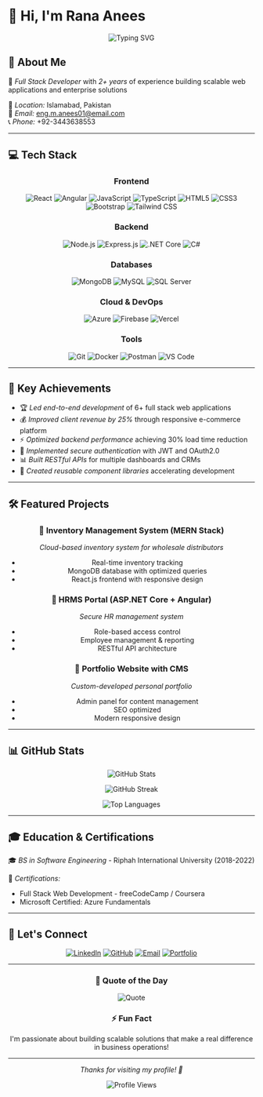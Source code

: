 # 👋 Hi, I'm Rana Anees

<div align="center">
  
![Typing SVG](https://readme-typing-svg.herokuapp.com?font=Fira+Code&size=30&duration=3000&pause=1000&color=2E97F7&center=true&vCenter=true&width=600&lines=Full+Stack+Developer;MERN+%26+.NET+Core+Expert;Building+Scalable+Solutions;2%2B+Years+Experience)

</div>

## 🚀 About Me

🔭 *Full Stack Developer* with *2+ years* of experience building scalable web applications and enterprise solutions

📍 *Location:* Islamabad, Pakistan  
📧 *Email:* eng.m.anees01@email.com  
📞 *Phone:* +92-3443638553

---

## 💻 Tech Stack

<div align="center">

### Frontend
![React](https://img.shields.io/badge/React-20232A?style=for-the-badge&logo=react&logoColor=61DAFB)
![Angular](https://img.shields.io/badge/Angular-DD0031?style=for-the-badge&logo=angular&logoColor=white)
![JavaScript](https://img.shields.io/badge/JavaScript-F7DF1E?style=for-the-badge&logo=javascript&logoColor=black)
![TypeScript](https://img.shields.io/badge/TypeScript-007ACC?style=for-the-badge&logo=typescript&logoColor=white)
![HTML5](https://img.shields.io/badge/HTML5-E34F26?style=for-the-badge&logo=html5&logoColor=white)
![CSS3](https://img.shields.io/badge/CSS3-1572B6?style=for-the-badge&logo=css3&logoColor=white)
![Bootstrap](https://img.shields.io/badge/Bootstrap-563D7C?style=for-the-badge&logo=bootstrap&logoColor=white)
![Tailwind CSS](https://img.shields.io/badge/Tailwind_CSS-38B2AC?style=for-the-badge&logo=tailwind-css&logoColor=white)

### Backend
![Node.js](https://img.shields.io/badge/Node.js-43853D?style=for-the-badge&logo=node.js&logoColor=white)
![Express.js](https://img.shields.io/badge/Express.js-404D59?style=for-the-badge)
![.NET Core](https://img.shields.io/badge/.NET_Core-5C2D91?style=for-the-badge&logo=.net&logoColor=white)
![C#](https://img.shields.io/badge/C%23-239120?style=for-the-badge&logo=c-sharp&logoColor=white)

### Databases
![MongoDB](https://img.shields.io/badge/MongoDB-4EA94B?style=for-the-badge&logo=mongodb&logoColor=white)
![MySQL](https://img.shields.io/badge/MySQL-005C84?style=for-the-badge&logo=mysql&logoColor=white)
![SQL Server](https://img.shields.io/badge/Microsoft_SQL_Server-CC2927?style=for-the-badge&logo=microsoft-sql-server&logoColor=white)

### Cloud & DevOps
![Azure](https://img.shields.io/badge/Microsoft_Azure-0089D0?style=for-the-badge&logo=microsoft-azure&logoColor=white)
![Firebase](https://img.shields.io/badge/Firebase-039BE5?style=for-the-badge&logo=Firebase&logoColor=white)
![Vercel](https://img.shields.io/badge/Vercel-000000?style=for-the-badge&logo=vercel&logoColor=white)

### Tools
![Git](https://img.shields.io/badge/Git-F05032?style=for-the-badge&logo=git&logoColor=white)
![Docker](https://img.shields.io/badge/Docker-2496ED?style=for-the-badge&logo=docker&logoColor=white)
![Postman](https://img.shields.io/badge/Postman-FF6C37?style=for-the-badge&logo=postman&logoColor=white)
![VS Code](https://img.shields.io/badge/Visual_Studio_Code-0078D4?style=for-the-badge&logo=visual-studio-code&logoColor=white)

</div>

---

## 🎯 Key Achievements

- 🏆 *Led end-to-end development* of 6+ full stack web applications
- 💰 *Improved client revenue by 25%* through responsive e-commerce platform
- ⚡ *Optimized backend performance* achieving 30% load time reduction
- 🔐 *Implemented secure authentication* with JWT and OAuth2.0
- 📊 *Built RESTful APIs* for multiple dashboards and CRMs
- 🎨 *Created reusable component libraries* accelerating development

---

## 🛠 Featured Projects

<div align="center">

### 🏪 Inventory Management System (MERN Stack)
*Cloud-based inventory system for wholesale distributors*
- Real-time inventory tracking
- MongoDB database with optimized queries
- React.js frontend with responsive design

### 👥 HRMS Portal (ASP.NET Core + Angular)
*Secure HR management system*
- Role-based access control
- Employee management & reporting
- RESTful API architecture

### 💼 Portfolio Website with CMS
*Custom-developed personal portfolio*
- Admin panel for content management
- SEO optimized
- Modern responsive design

</div>

---

## 📊 GitHub Stats

<div align="center">
  
![GitHub Stats](https://github-readme-stats.vercel.app/api?username=ranaan&show_icons=true&theme=tokyonight&hide_border=true&include_all_commits=true&count_private=true)

![GitHub Streak](https://github-readme-streak-stats.herokuapp.com/?user=ranaan&theme=tokyonight&hide_border=true)

![Top Languages](https://github-readme-stats.vercel.app/api/top-langs/?username=ranaan&theme=tokyonight&hide_border=true&layout=compact)

</div>

---

## 🎓 Education & Certifications

🎓 *BS in Software Engineering* - Riphah International University (2018-2022)

📜 *Certifications:*
- Full Stack Web Development - freeCodeCamp / Coursera
- Microsoft Certified: Azure Fundamentals

---

## 🤝 Let's Connect

<div align="center">

[![LinkedIn](https://img.shields.io/badge/LinkedIn-0077B5?style=for-the-badge&logo=linkedin&logoColor=white)](https://linkedin.com/in/ranaan)
[![GitHub](https://img.shields.io/badge/GitHub-100000?style=for-the-badge&logo=github&logoColor=white)](https://github.com/ranaan)
[![Email](https://img.shields.io/badge/Email-D14836?style=for-the-badge&logo=gmail&logoColor=white)](mailto:eng.m.anees01@email.com)
[![Portfolio](https://img.shields.io/badge/Portfolio-FF5722?style=for-the-badge&logo=google-chrome&logoColor=white)](https://ranaan.dev)

</div>

---

<div align="center">
  
### 💭 Quote of the Day
![Quote](https://github-readme-quotes.herokuapp.com/quote?theme=tokyonight&animation=grow_out_in&layout=churchill&font=Redressed)

### ⚡ Fun Fact
I'm passionate about building scalable solutions that make a real difference in business operations!

</div>

---

<div align="center">

*Thanks for visiting my profile! 🚀*

![Profile Views](https://komarev.com/ghpvc/?username=ranaan&color=brightgreen&style=for-the-badge)

</div>
